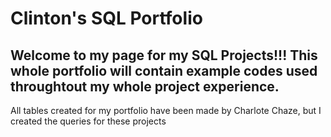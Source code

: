 # Clinton's SQL Portfolio

## Welcome to my page for my SQL Projects!!! This whole portfolio will contain example codes used throughtout my whole project experience. 

All tables created for my portfolio have been made by Charlote Chaze, but I created the queries for these projects
